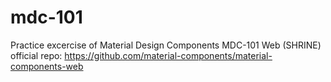# mdc-101
Practice excercise of Material Design Components MDC-101 Web (SHRINE)
official repo: https://github.com/material-components/material-components-web
